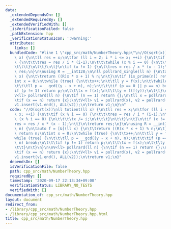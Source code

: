 ```yaml
---
data:
  _extendedDependsOn: []
  _extendedRequiredBy: []
  _extendedVerifiedWith: []
  _isVerificationFailed: false
  _pathExtension: hpp
  _verificationStatusIcon: ':warning:'
  attributes:
    links: []
  bundledCode: "#line 1 \"cpp_src/math/NumberTheory.hpp\"\n//O(sqrt(x))\nll totient(ll\
    \ x) {\n\tll res = x;\n\tfor (ll i = 2; i * i <= x; ++i) {\n\t\tif (x % i == 0)\
    \ {\n\t\t\tres = res / i * (i-1);\n\t\t\twhile (x % i == 0) {\n\t\t\t\tx /= i;\n\
    \t\t\t}\n\t\t}\n\t}\n\tif (x != 1) {\n\t\tres = res / x * (x - 1);\n\t}\n\treturn\
    \ res;\n}\n\nusing R = __int128;\n\nll pollrard_single(ll n) {\n\tauto f = [&](ll\
    \ x) {\n\t\treturn ((R)x * x + 1) % n;\n\t}\n\tif (is_prime(n)) return n;\n\t\
    int x = 0;\n\twhile (true) {\n\t\tx++;\n\t\tll y = f(x);\n\t\twhile (true) {\n\
    \t\t\tll p = __gcd((y - x + n), n);\n\t\t\tif (p == 0 || p == n) break;\n\t\t\t\
    if (p != 1) return p;\n\t\t\tx = f(x);\n\t\t\ty = f(f(y));\n\t\t}\n\t}\n}\n\n\
    V<ll> pollrard(ll n) {\n\tif (n == 1) return {};\n\tll x = pollrard_single(n);\n\
    \tif (x == n) return {x};\n\tV<ll> v1 = pollrard(x), v2 = pollrard(n / x);\n\t\
    v1.insert(v1.end(), ALL(v2));\n\treturn v1;\n}\n"
  code: "//O(sqrt(x))\nll totient(ll x) {\n\tll res = x;\n\tfor (ll i = 2; i * i <=\
    \ x; ++i) {\n\t\tif (x % i == 0) {\n\t\t\tres = res / i * (i-1);\n\t\t\twhile\
    \ (x % i == 0) {\n\t\t\t\tx /= i;\n\t\t\t}\n\t\t}\n\t}\n\tif (x != 1) {\n\t\t\
    res = res / x * (x - 1);\n\t}\n\treturn res;\n}\n\nusing R = __int128;\n\nll pollrard_single(ll\
    \ n) {\n\tauto f = [&](ll x) {\n\t\treturn ((R)x * x + 1) % n;\n\t}\n\tif (is_prime(n))\
    \ return n;\n\tint x = 0;\n\twhile (true) {\n\t\tx++;\n\t\tll y = f(x);\n\t\t\
    while (true) {\n\t\t\tll p = __gcd((y - x + n), n);\n\t\t\tif (p == 0 || p ==\
    \ n) break;\n\t\t\tif (p != 1) return p;\n\t\t\tx = f(x);\n\t\t\ty = f(f(y));\n\
    \t\t}\n\t}\n}\n\nV<ll> pollrard(ll n) {\n\tif (n == 1) return {};\n\tll x = pollrard_single(n);\n\
    \tif (x == n) return {x};\n\tV<ll> v1 = pollrard(x), v2 = pollrard(n / x);\n\t\
    v1.insert(v1.end(), ALL(v2));\n\treturn v1;\n}"
  dependsOn: []
  isVerificationFile: false
  path: cpp_src/math/NumberTheory.hpp
  requiredBy: []
  timestamp: '2020-09-17 22:13:34+09:00'
  verificationStatus: LIBRARY_NO_TESTS
  verifiedWith: []
documentation_of: cpp_src/math/NumberTheory.hpp
layout: document
redirect_from:
- /library/cpp_src/math/NumberTheory.hpp
- /library/cpp_src/math/NumberTheory.hpp.html
title: cpp_src/math/NumberTheory.hpp
---
```

